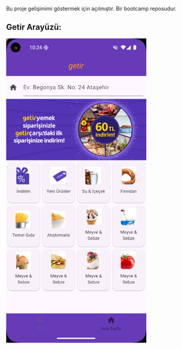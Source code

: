 Bu proje gelişimimi göstermek için açılmıştır. Bir bootcamp reposudur.

## Getir Arayüzü:

![Getir Arayüzü](calisma_yapisi/resimler/getirarayuz.png)
